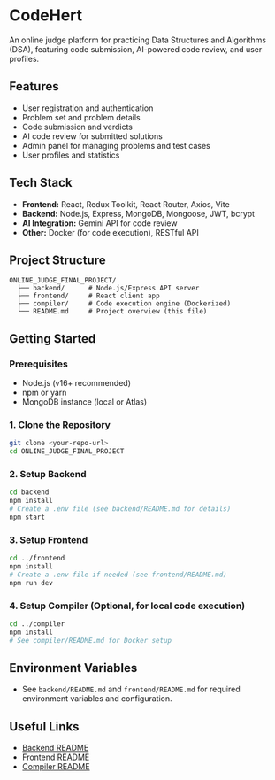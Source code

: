 # CodeHert
An online judge platform for practicing Data Structures and Algorithms (DSA), featuring code submission, AI-powered code review, and user profiles.

## Features
- User registration and authentication
- Problem set and problem details
- Code submission and verdicts
- AI code review for submitted solutions
- Admin panel for managing problems and test cases
- User profiles and statistics

## Tech Stack
- **Frontend:** React, Redux Toolkit, React Router, Axios, Vite
- **Backend:** Node.js, Express, MongoDB, Mongoose, JWT, bcrypt
- **AI Integration:** Gemini API for code review
- **Other:** Docker (for code execution), RESTful API

## Project Structure
```
ONLINE_JUDGE_FINAL_PROJECT/
  ├── backend/      # Node.js/Express API server
  ├── frontend/     # React client app
  ├── compiler/     # Code execution engine (Dockerized)
  └── README.md     # Project overview (this file)
```

## Getting Started

### Prerequisites
- Node.js (v16+ recommended)
- npm or yarn
- MongoDB instance (local or Atlas)

### 1. Clone the Repository
```bash
git clone <your-repo-url>
cd ONLINE_JUDGE_FINAL_PROJECT
```

### 2. Setup Backend
```bash
cd backend
npm install
# Create a .env file (see backend/README.md for details)
npm start
```

### 3. Setup Frontend
```bash
cd ../frontend
npm install
# Create a .env file if needed (see frontend/README.md)
npm run dev
```

### 4. Setup Compiler (Optional, for local code execution)
```bash
cd ../compiler
npm install
# See compiler/README.md for Docker setup
```

## Environment Variables
- See `backend/README.md` and `frontend/README.md` for required environment variables and configuration.

## Useful Links
- [Backend README](backend/README.md)
- [Frontend README](frontend/README.md)
- [Compiler README](compiler/README.md)
